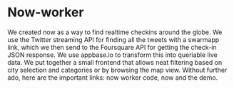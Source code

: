# Now-worker

We created now as a way to find realtime checkins around the globe.
We use the Twitter streaming API for finding all the tweets with a swarmapp link, which we then send to the Foursquare API for getting the check-in JSON response.
We use appbase.io to transform this into queriable live data.
We put together a small frontend that allows neat filtering based on city selection and categories or by browsing the map view.
Without further ado, here are the important links: now worker code, now and the demo.


